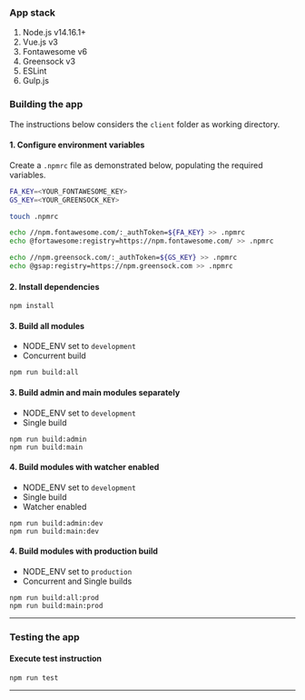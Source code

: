 ### App stack

1. Node.js v14.16.1+
2. Vue.js v3
3. Fontawesome v6
4. Greensock v3
5. ESLint
6. Gulp.js

### Building the app

The instructions below considers the `client` folder as working directory.

#### 1. Configure environment variables

Create a `.npmrc` file as demonstrated below, populating the required variables.

```bash
FA_KEY=<YOUR_FONTAWESOME_KEY>
GS_KEY=<YOUR_GREENSOCK_KEY>

touch .npmrc

echo //npm.fontawesome.com/:_authToken=${FA_KEY} >> .npmrc
echo @fortawesome:registry=https://npm.fontawesome.com/ >> .npmrc

echo //npm.greensock.com/:_authToken=${GS_KEY} >> .npmrc
echo @gsap:registry=https://npm.greensock.com >> .npmrc
```

#### 2. Install dependencies

```shell
npm install
```

#### 3. Build all modules

* NODE_ENV set to `development`
* Concurrent build

```shell
npm run build:all
```

#### 3. Build admin and main modules separately

* NODE_ENV set to `development`
* Single build

```shell
npm run build:admin
npm run build:main
```


#### 4. Build modules with watcher enabled

* NODE_ENV set to `development`
* Single build
* Watcher enabled

```shell
npm run build:admin:dev
npm run build:main:dev
```


#### 4. Build modules with production build

* NODE_ENV set to `production`
* Concurrent and Single builds

```shell
npm run build:all:prod
npm run build:main:prod
```

---

### Testing the app

#### Execute test instruction


```shell
npm run test
```

---
